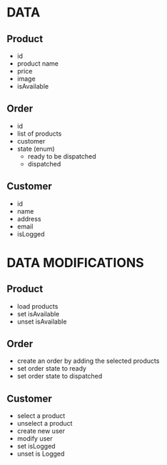# DATA

## Product

- id
- product name
- price
- image
- isAvailable

## Order

- id
- list of products
- customer
- state (enum)
  - ready to be dispatched
  - dispatched

## Customer

- id
- name
- address
- email
- isLogged

# DATA MODIFICATIONS

## Product

- load products
- set isAvailable
- unset isAvailable

## Order

- create an order by adding the selected products
- set order state to ready
- set order state to dispatched

## Customer

- select a product
- unselect a product
- create new user
- modify user
- set isLogged
- unset is Logged
